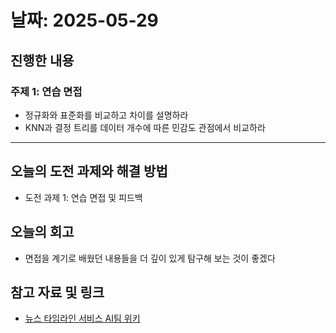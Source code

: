 # 날짜: 2025-05-29

## 진행한 내용
### 주제 1: 연습 면접
- 정규화와 표준화를 비교하고 차이를 설명하라
- KNN과 결정 트리를 데이터 개수에 따른 민감도 관점에서 비교하라

---

## 오늘의 도전 과제와 해결 방법
- 도전 과제 1: 연습 면접 및 피드백

## 오늘의 회고
- 면접을 계기로 배웠던 내용들을 더 깊이 있게 탐구해 보는 것이 좋겠다
  
## 참고 자료 및 링크
- [뉴스 타임라인 서비스 AI팀 위키](https://github.com/100-hours-a-week/18-team-timeline-wiki/wiki/AI-Wiki)
